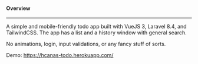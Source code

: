 #### Overview
---

A simple and mobile-friendly todo app built with VueJS 3, Laravel 8.4, and TailwindCSS. The app has a list and a history window with general search. 

No animations, login, input validations, or any fancy stuff of sorts.

Demo: https://hcanas-todo.herokuapp.com/

